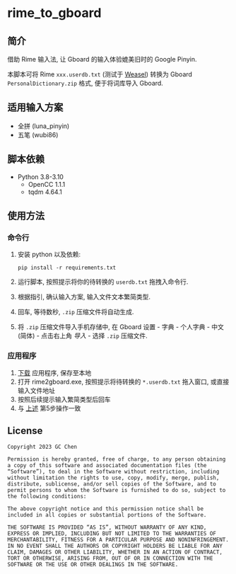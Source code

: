 # rime_to_gboard

## 简介

借助 Rime 输入法, 让 Gboard 的输入体验媲美旧时的 Google Pinyin.

本脚本可将 Rime `xxx.userdb.txt` (测试于 [Weasel](https://github.com/rime/weasel)) 转换为 Gboard `PersonalDictionary.zip` 格式, 便于将词库导入 Gboard.

## 适用输入方案

- 全拼 (luna_pinyin)
- 五笔 (wubi86)

## 脚本依赖

- Python 3.8-3.10
  - OpenCC 1.1.1
  - tqdm 4.64.1

## 使用方法

### 命令行

1. 安装 python 以及依赖:

    ```shell
    pip install -r requirements.txt
    ```

2. 运行脚本, 按照提示将你的待转换的 `userdb.txt` 拖拽入命令行.

3. 根据指引, 确认输入方案, 输入文件文本繁简类型.

4. 回车, 等待数秒, `.zip` 压缩文件将自动生成.

5. 将 `.zip` 压缩文件导入手机存储中, 在 Gboard 设置 - 字典 - 个人字典 - 中文 (简体) - 点击右上角 *导入* - 选择 `.zip` 压缩文件.

### 应用程序

1. [下载](https://github.com/cgcel/rime_to_gboard/releases) 应用程序, 保存至本地
2. 打开 rime2gboard.exe, 按照提示将待转换的 `*.userdb.txt` 拖入窗口, 或直接输入文件地址
3. 按照后续提示输入繁简类型后回车
4. 与 [上述](#命令行) 第5步操作一致

## License

```License
Copyright 2023 GC Chen

Permission is hereby granted, free of charge, to any person obtaining a copy of this software and associated documentation files (the “Software”), to deal in the Software without restriction, including without limitation the rights to use, copy, modify, merge, publish, distribute, sublicense, and/or sell copies of the Software, and to permit persons to whom the Software is furnished to do so, subject to the following conditions:

The above copyright notice and this permission notice shall be included in all copies or substantial portions of the Software.

THE SOFTWARE IS PROVIDED “AS IS”, WITHOUT WARRANTY OF ANY KIND, EXPRESS OR IMPLIED, INCLUDING BUT NOT LIMITED TO THE WARRANTIES OF MERCHANTABILITY, FITNESS FOR A PARTICULAR PURPOSE AND NONINFRINGEMENT. IN NO EVENT SHALL THE AUTHORS OR COPYRIGHT HOLDERS BE LIABLE FOR ANY CLAIM, DAMAGES OR OTHER LIABILITY, WHETHER IN AN ACTION OF CONTRACT, TORT OR OTHERWISE, ARISING FROM, OUT OF OR IN CONNECTION WITH THE SOFTWARE OR THE USE OR OTHER DEALINGS IN THE SOFTWARE.
```
